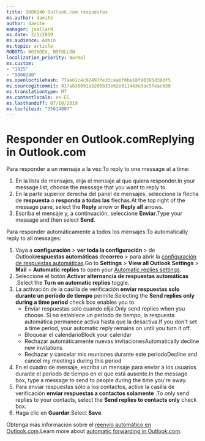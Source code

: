 ```yaml
---
title: 9000240 Outlook.com respuestas
ms.author: daeite
author: daeite
manager: joallard
ms.date: 3/1/2019
ms.audience: Admin
ms.topic: article
ROBOTS: NOINDEX, NOFOLLOW
localization_priority: Normal
ms.custom:
- "1825"
- "9000240"
ms.openlocfilehash: 77ae61c4c92497fe35cea8f0be18f90385d38df5
ms.sourcegitcommit: 017ab30091ab205b31e62e611443e3ac5feac658
ms.translationtype: MT
ms.contentlocale: es-ES
ms.lasthandoff: 07/10/2019
ms.locfileid: "35614007"
---
```

# <a name="replying-in-outlookcom"></a><span data-ttu-id="db04d-102">Responder en Outlook.com</span><span class="sxs-lookup"><span data-stu-id="db04d-102">Replying in Outlook.com</span></span>

<span data-ttu-id="db04d-103">Para responder a un mensaje a la vez:</span><span class="sxs-lookup"><span data-stu-id="db04d-103">To reply to one message at a time:</span></span>

1. <span data-ttu-id="db04d-104">En la lista de mensajes, elija el mensaje al que quiera responder.</span><span class="sxs-lookup"><span data-stu-id="db04d-104">In your message list, choose the message that you want to reply to.</span></span>
2. <span data-ttu-id="db04d-105">En la parte superior derecha del panel de mensajes, seleccione la flecha de **respuesta** o **responda a todas las** flechas.</span><span class="sxs-lookup"><span data-stu-id="db04d-105">At the top right of the message pane, select the **Reply** arrow or **Reply all** arrows.</span></span>
3. <span data-ttu-id="db04d-106">Escriba el mensaje y, a continuación, seleccione **Enviar**.</span><span class="sxs-lookup"><span data-stu-id="db04d-106">Type your message and then select **Send**.</span></span>

<span data-ttu-id="db04d-107">Para responder automáticamente a todos los mensajes:</span><span class="sxs-lookup"><span data-stu-id="db04d-107">To automatically reply to all messages:</span></span>

1. <span data-ttu-id="db04d-108">Vaya a **configuración** > **ver toda la configuración** > de Outlook**respuestas automáticas** de**correo** > para abrir la [configuración de respuestas automáticas](https://outlook.live.com/mail/options/mail/automaticReplies).</span><span class="sxs-lookup"><span data-stu-id="db04d-108">Go to **Settings** > **View all Outlook Settings** > **Mail** > **Automatic replies** to open your [Automatic replies settings](https://outlook.live.com/mail/options/mail/automaticReplies).</span></span>
2. <span data-ttu-id="db04d-109">Seleccione el botón **Activar alternancia de respuestas automáticas** .</span><span class="sxs-lookup"><span data-stu-id="db04d-109">Select the **Turn on automatic replies** toggle.</span></span>
3. <span data-ttu-id="db04d-110">La activación de la casilla de verificación **enviar respuestas solo durante un período de tiempo** permite:</span><span class="sxs-lookup"><span data-stu-id="db04d-110">Selecting the **Send replies only during a time period** check box enables you to:</span></span>
    - <span data-ttu-id="db04d-111">Enviar respuestas solo cuando elija.</span><span class="sxs-lookup"><span data-stu-id="db04d-111">Only send replies when you choose.</span></span> <span data-ttu-id="db04d-112">Si no establece un período de tiempo, la respuesta automática permanece activa hasta que la desactiva.</span><span class="sxs-lookup"><span data-stu-id="db04d-112">If you don't set a time period, your automatic reply remains on until you turn it off.</span></span>
    - <span data-ttu-id="db04d-113">Bloquear el calendario</span><span class="sxs-lookup"><span data-stu-id="db04d-113">Block your calendar</span></span>
    - <span data-ttu-id="db04d-114">Rechazar automáticamente nuevas invitaciones</span><span class="sxs-lookup"><span data-stu-id="db04d-114">Automatically decline new invitations</span></span>
    - <span data-ttu-id="db04d-115">Rechazar y cancelar mis reuniones durante este período</span><span class="sxs-lookup"><span data-stu-id="db04d-115">Decline and cancel my meetings during this period</span></span>
4. <span data-ttu-id="db04d-116">En el cuadro de mensaje, escriba un mensaje para enviar a los usuarios durante el período de tiempo en el que está ausente.</span><span class="sxs-lookup"><span data-stu-id="db04d-116">In the message box, type a message to send to people during the time you're away.</span></span>
5. <span data-ttu-id="db04d-117">Para enviar respuestas sólo a los contactos, active la casilla de verificación **enviar respuestas a contactos solamente** .</span><span class="sxs-lookup"><span data-stu-id="db04d-117">To only send replies to your contacts, select the **Send replies to contacts only** check box.</span></span>
6. <span data-ttu-id="db04d-118">Haga clic en **Guardar**.</span><span class="sxs-lookup"><span data-stu-id="db04d-118">Select **Save**.</span></span>

<span data-ttu-id="db04d-119">Obtenga más información sobre el [reenvío automático en Outlook.com](https://support.office.com/article/14614626-9855-48dc-a986-dec81d07b1a0?wt.mc_id=Office_Outlook_com_Alchemy).</span><span class="sxs-lookup"><span data-stu-id="db04d-119">Learn more about [automatic forwarding in Outlook.com](https://support.office.com/article/14614626-9855-48dc-a986-dec81d07b1a0?wt.mc_id=Office_Outlook_com_Alchemy).</span></span>
